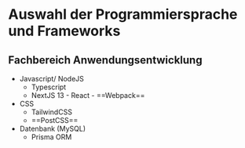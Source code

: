 # Auswahl der Programmiersprache und Frameworks
## Fachbereich Anwendungsentwicklung

- Javascript/ NodeJS
    - Typescript
    - NextJS 13
          - React
          - ==Webpack==
-  CSS
    - TailwindCSS
    - ==PostCSS==
- Datenbank (MySQL)
    - Prisma ORM
